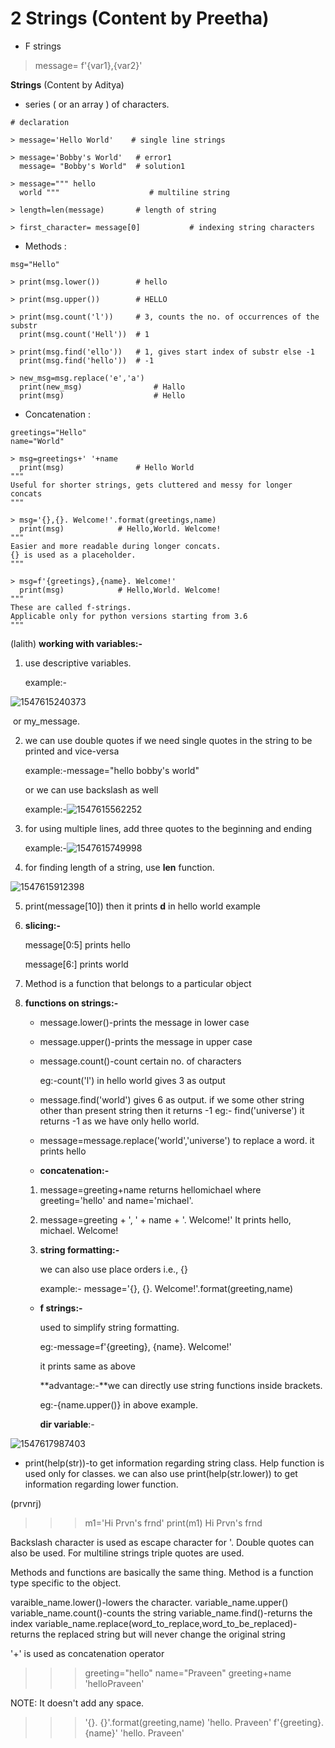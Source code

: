 
# 2 Strings (Content by Preetha)



- F strings
> message= f'{var1},{var2}'


**Strings** (Content by Aditya)

* series ( or an array ) of characters.

```python3
# declaration

> message='Hello World'    # single line strings

> message='Bobby's World'  	# error1
  message= "Bobby's World" 	# solution1

> message=""" hello
  world """                    # multiline string

> length=len(message)  		# length of string

> first_character= message[0]			# indexing string characters
```

* Methods :

```python3
msg="Hello"

> print(msg.lower())		# hello

> print(msg.upper())		# HELLO

> print(msg.count('l'))		# 3, counts the no. of occurrences of the substr
  print(msg.count('Hell'))	# 1

> print(msg.find('ello'))	# 1, gives start index of substr else -1
  print(msg.find('hello'))	# -1
  
> new_msg=msg.replace('e','a')
  print(new_msg)				# Hallo
  print(msg)					# Hello
```

* Concatenation :

```python3
greetings="Hello"
name="World"

> msg=greetings+' '+name
  print(msg)				# Hello World
"""
Useful for shorter strings, gets cluttered and messy for longer concats
"""

> msg='{},{}. Welcome!'.format(greetings,name)
  print(msg)			# Hello,World. Welcome!
"""
Easier and more readable during longer concats.
{} is used as a placeholder.
"""

> msg=f'{greetings},{name}. Welcome!'
  print(msg)			# Hello,World. Welcome!
"""
These are called f-strings.
Applicable only for python versions starting from 3.6
"""
```

(lalith)
**working with variables:-**

1. use descriptive variables.

   example:-

![1547615240373](https://github.com/adityakuppa26/Python-Notes/blob/lalith_notes/images/1547615240373.png)

​	or my_message.

2. we can use double quotes if we need single quotes in the string to be printed and vice-versa

   example:-message="hello bobby's world"

   or we can use backslash as well

   example:-![1547615562252](https://github.com/adityakuppa26/Python-Notes/blob/lalith_notes/images/1547615562252.png)

3. for using multiple lines,  add three quotes to the beginning and ending

   example:-![1547615749998](https://github.com/adityakuppa26/Python-Notes/blob/lalith_notes/images/1547615749998.png)

4. for finding length of a string, use **len** function.

![1547615912398](https://github.com/adityakuppa26/Python-Notes/blob/lalith_notes/images/1547615912398.png)

5. print(message[10]) then it prints **d** in hello world example 

6. **slicing:-**

   message[0:5] prints hello <!--it doesnt include 5th index character-->

   message[6:] prints world

7. Method is a function that belongs to a particular object

8. **functions on strings:-**

   - message.lower()-prints the message in lower case

   - message.upper()-prints the message in upper case

   - message.count()-count certain no. of characters

     eg:-count('l') in hello world gives 3 as output

   - message.find('world') gives 6 as output. if we some other string other than present string then it returns -1 eg:- find('universe') it returns -1 as we have only hello world.

   - message=message.replace('world','universe') to replace a word. it prints hello <!--assigning is necessary-->

   - **concatenation:-**

   1. message=greeting+name returns hellomichael where greeting='hello' and name='michael'. 

   2. message=greeting + ', ' + name + '. Welcome!' It prints hello, michael. Welcome!

   3. **string formatting:-** 

      we can also use place orders i.e., {}

      example:- message='{}, {}. Welcome!'.format(greeting,name)

   - **f strings:-**

     used to simplify string formatting.

     eg:-message=f'{greeting}, {name}. Welcome!'

     it prints same as above

     **advantage:-**we can directly use string functions inside brackets.

     eg:-{name.upper()} in above example.

     

     **dir variable**:-

     

![1547617987403](https://github.com/adityakuppa26/Python-Notes/blob/lalith_notes/images/1547617987403.png)

- print(help(str))-to get information regarding string class. Help function is used only for classes. we can also use print(help(str.lower)) to get information regarding lower function.

(prvnrj)

>>> m1='Hi Prvn\'s frnd'
>>> print(m1)
Hi Prvn's frnd

Backslash character is used as escape character for '.
Double quotes can also be used.
For multiline strings triple quotes are used.

Methods and functions are basically the same thing.
Method is a function type specific to the object.

varaible_name.lower()-lowers the character.
variable_name.upper()
variable_name.count()-counts the string
variable_name.find()-returns the index
variable_name.replace(word_to_replace,word_to_be_replaced)- returns the replaced string but will never change the original string

'+' is used as concatenation operator

>>> greeting="hello"
>>> name="Praveen"
>>> greeting+name
'helloPraveen'

NOTE: It doesn't add any space.

>>> '{}. {}'.format(greeting,name)
'hello. Praveen'
>>> f'{greeting}. {name}'
'hello. Praveen'

